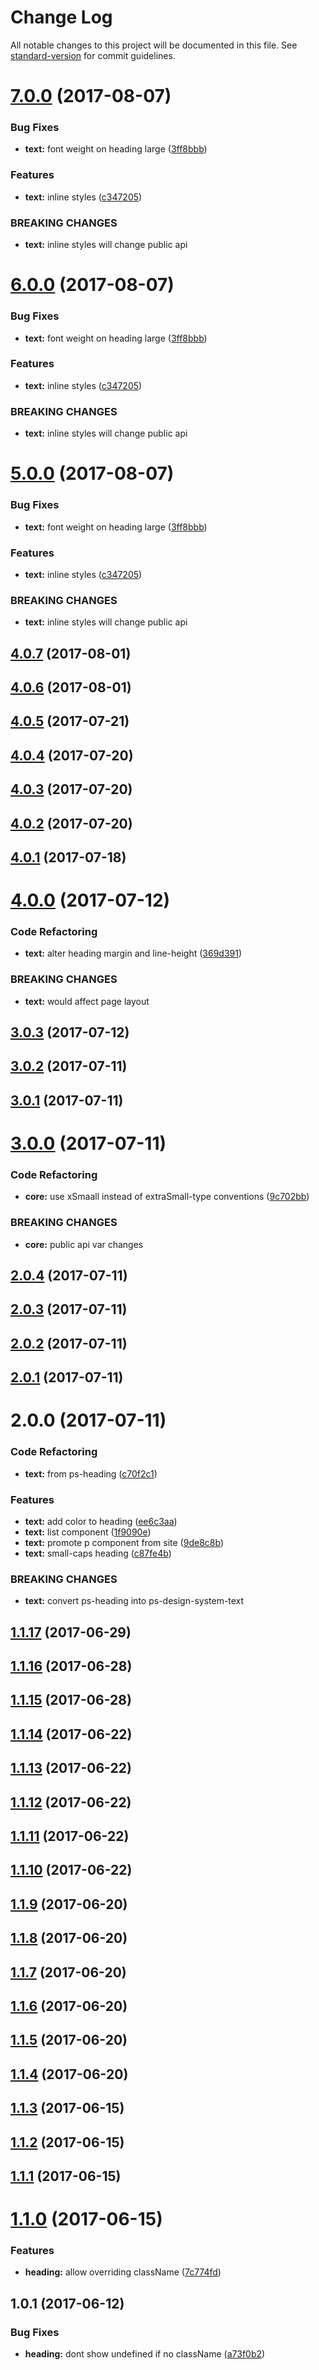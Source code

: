 # Change Log

All notable changes to this project will be documented in this file.
See [standard-version](https://github.com/conventional-changelog/standard-version) for commit guidelines.

<a name="7.0.0"></a>
# [7.0.0](https://github.com/pluralsight/design-system/compare/@pluralsight/ps-design-system-text@4.0.7...@pluralsight/ps-design-system-text@7.0.0) (2017-08-07)


### Bug Fixes

* **text:** font weight on heading large ([3ff8bbb](https://github.com/pluralsight/design-system/commit/3ff8bbb))


### Features

* **text:** inline styles ([c347205](https://github.com/pluralsight/design-system/commit/c347205))


### BREAKING CHANGES

* **text:** inline styles will change public api




<a name="6.0.0"></a>
# [6.0.0](https://github.com/pluralsight/design-system/compare/@pluralsight/ps-design-system-text@4.0.7...@pluralsight/ps-design-system-text@6.0.0) (2017-08-07)


### Bug Fixes

* **text:** font weight on heading large ([3ff8bbb](https://github.com/pluralsight/design-system/commit/3ff8bbb))


### Features

* **text:** inline styles ([c347205](https://github.com/pluralsight/design-system/commit/c347205))


### BREAKING CHANGES

* **text:** inline styles will change public api




<a name="5.0.0"></a>
# [5.0.0](https://github.com/pluralsight/design-system/compare/@pluralsight/ps-design-system-text@4.0.7...@pluralsight/ps-design-system-text@5.0.0) (2017-08-07)


### Bug Fixes

* **text:** font weight on heading large ([3ff8bbb](https://github.com/pluralsight/design-system/commit/3ff8bbb))


### Features

* **text:** inline styles ([c347205](https://github.com/pluralsight/design-system/commit/c347205))


### BREAKING CHANGES

* **text:** inline styles will change public api




<a name="4.0.7"></a>
## [4.0.7](https://github.com/pluralsight/design-system/compare/@pluralsight/ps-design-system-text@4.0.6...@pluralsight/ps-design-system-text@4.0.7) (2017-08-01)




<a name="4.0.6"></a>
## [4.0.6](https://github.com/pluralsight/design-system/compare/@pluralsight/ps-design-system-text@4.0.5...@pluralsight/ps-design-system-text@4.0.6) (2017-08-01)




<a name="4.0.5"></a>
## [4.0.5](https://github.com/pluralsight/design-system/compare/@pluralsight/ps-design-system-text@4.0.4...@pluralsight/ps-design-system-text@4.0.5) (2017-07-21)




<a name="4.0.4"></a>
## [4.0.4](https://github.com/pluralsight/design-system/compare/@pluralsight/ps-design-system-text@4.0.3...@pluralsight/ps-design-system-text@4.0.4) (2017-07-20)




<a name="4.0.3"></a>
## [4.0.3](https://github.com/pluralsight/design-system/compare/@pluralsight/ps-design-system-text@4.0.2...@pluralsight/ps-design-system-text@4.0.3) (2017-07-20)




<a name="4.0.2"></a>
## [4.0.2](https://github.com/pluralsight/design-system/compare/@pluralsight/ps-design-system-text@4.0.1...@pluralsight/ps-design-system-text@4.0.2) (2017-07-20)




<a name="4.0.1"></a>
## [4.0.1](https://github.com/pluralsight/design-system/compare/@pluralsight/ps-design-system-text@4.0.0...@pluralsight/ps-design-system-text@4.0.1) (2017-07-18)




<a name="4.0.0"></a>
# [4.0.0](https://github.com/pluralsight/design-system/compare/@pluralsight/ps-design-system-text@3.0.3...@pluralsight/ps-design-system-text@4.0.0) (2017-07-12)


### Code Refactoring

* **text:** alter heading margin and line-height ([369d391](https://github.com/pluralsight/design-system/commit/369d391))


### BREAKING CHANGES

* **text:** would affect page layout




<a name="3.0.3"></a>
## [3.0.3](https://github.com/pluralsight/design-system/compare/@pluralsight/ps-design-system-text@3.0.2...@pluralsight/ps-design-system-text@3.0.3) (2017-07-12)




<a name="3.0.2"></a>
## [3.0.2](https://github.com/pluralsight/design-system/compare/@pluralsight/ps-design-system-text@3.0.1...@pluralsight/ps-design-system-text@3.0.2) (2017-07-11)




<a name="3.0.1"></a>
## [3.0.1](https://github.com/pluralsight/design-system/compare/@pluralsight/ps-design-system-text@3.0.0...@pluralsight/ps-design-system-text@3.0.1) (2017-07-11)




<a name="3.0.0"></a>
# [3.0.0](https://github.com/pluralsight/design-system/compare/@pluralsight/ps-design-system-text@2.0.4...@pluralsight/ps-design-system-text@3.0.0) (2017-07-11)


### Code Refactoring

* **core:** use xSmaall instead of extraSmall-type conventions ([9c702bb](https://github.com/pluralsight/design-system/commit/9c702bb))


### BREAKING CHANGES

* **core:** public api var changes




<a name="2.0.4"></a>
## [2.0.4](https://github.com/pluralsight/design-system/compare/@pluralsight/ps-design-system-text@2.0.3...@pluralsight/ps-design-system-text@2.0.4) (2017-07-11)




<a name="2.0.3"></a>
## [2.0.3](https://github.com/pluralsight/design-system/compare/@pluralsight/ps-design-system-text@2.0.2...@pluralsight/ps-design-system-text@2.0.3) (2017-07-11)




<a name="2.0.2"></a>
## [2.0.2](https://github.com/pluralsight/design-system/compare/@pluralsight/ps-design-system-text@2.0.1...@pluralsight/ps-design-system-text@2.0.2) (2017-07-11)




<a name="2.0.1"></a>
## [2.0.1](https://github.com/pluralsight/design-system/compare/@pluralsight/ps-design-system-text@2.0.0...@pluralsight/ps-design-system-text@2.0.1) (2017-07-11)




<a name="2.0.0"></a>
# 2.0.0 (2017-07-11)


### Code Refactoring

* **text:** from ps-heading ([c70f2c1](https://github.com/pluralsight/design-system/commit/c70f2c1))


### Features

* **text:** add color to heading ([ee6c3aa](https://github.com/pluralsight/design-system/commit/ee6c3aa))
* **text:** list component ([1f9090e](https://github.com/pluralsight/design-system/commit/1f9090e))
* **text:** promote p component from site ([9de8c8b](https://github.com/pluralsight/design-system/commit/9de8c8b))
* **text:** small-caps heading ([c87fe4b](https://github.com/pluralsight/design-system/commit/c87fe4b))


### BREAKING CHANGES

* **text:** convert ps-heading into ps-design-system-text




<a name="1.1.17"></a>
## [1.1.17](https://github.com/pluralsight/design-system/compare/@pluralsight/ps-heading@1.1.9...@pluralsight/ps-heading@1.1.17) (2017-06-29)




<a name="1.1.16"></a>
## [1.1.16](https://github.com/pluralsight/design-system/compare/@pluralsight/ps-heading@1.1.9...@pluralsight/ps-heading@1.1.16) (2017-06-28)




<a name="1.1.15"></a>
## [1.1.15](https://github.com/pluralsight/design-system/compare/@pluralsight/ps-heading@1.1.9...@pluralsight/ps-heading@1.1.15) (2017-06-28)




<a name="1.1.14"></a>
## [1.1.14](https://github.com/pluralsight/design-system/compare/@pluralsight/ps-heading@1.1.9...@pluralsight/ps-heading@1.1.14) (2017-06-22)




<a name="1.1.13"></a>
## [1.1.13](https://github.com/pluralsight/design-system/compare/@pluralsight/ps-heading@1.1.9...@pluralsight/ps-heading@1.1.13) (2017-06-22)




<a name="1.1.12"></a>
## [1.1.12](https://github.com/pluralsight/design-system/compare/@pluralsight/ps-heading@1.1.9...@pluralsight/ps-heading@1.1.12) (2017-06-22)




<a name="1.1.11"></a>
## [1.1.11](https://github.com/pluralsight/design-system/compare/@pluralsight/ps-heading@1.1.9...@pluralsight/ps-heading@1.1.11) (2017-06-22)




<a name="1.1.10"></a>
## [1.1.10](https://github.com/pluralsight/design-system/compare/@pluralsight/ps-heading@1.1.9...@pluralsight/ps-heading@1.1.10) (2017-06-22)




<a name="1.1.9"></a>
## [1.1.9](https://github.com/pluralsight/design-system/compare/@pluralsight/ps-heading@1.1.8...@pluralsight/ps-heading@1.1.9) (2017-06-20)




<a name="1.1.8"></a>
## [1.1.8](https://github.com/pluralsight/design-system/compare/@pluralsight/ps-heading@1.1.7...@pluralsight/ps-heading@1.1.8) (2017-06-20)




<a name="1.1.7"></a>
## [1.1.7](https://github.com/pluralsight/design-system/compare/@pluralsight/ps-heading@1.1.6...@pluralsight/ps-heading@1.1.7) (2017-06-20)




<a name="1.1.6"></a>
## [1.1.6](https://github.com/pluralsight/design-system/compare/@pluralsight/ps-heading@1.1.5...@pluralsight/ps-heading@1.1.6) (2017-06-20)




<a name="1.1.5"></a>
## [1.1.5](https://github.com/pluralsight/design-system/compare/@pluralsight/ps-heading@1.1.4...@pluralsight/ps-heading@1.1.5) (2017-06-20)




<a name="1.1.4"></a>
## [1.1.4](https://github.com/pluralsight/design-system/compare/@pluralsight/ps-heading@1.1.3...@pluralsight/ps-heading@1.1.4) (2017-06-20)




<a name="1.1.3"></a>
## [1.1.3](https://github.com/pluralsight/design-system/compare/@pluralsight/ps-heading@1.1.2...@pluralsight/ps-heading@1.1.3) (2017-06-15)




<a name="1.1.2"></a>
## [1.1.2](https://github.com/pluralsight/design-system/compare/@pluralsight/ps-heading@1.1.1...@pluralsight/ps-heading@1.1.2) (2017-06-15)




<a name="1.1.1"></a>
## [1.1.1](https://github.com/pluralsight/design-system/compare/@pluralsight/ps-heading@1.1.0...@pluralsight/ps-heading@1.1.1) (2017-06-15)




<a name="1.1.0"></a>
# [1.1.0](https://github.com/pluralsight/design-system/compare/@pluralsight/ps-heading@1.0.1...@pluralsight/ps-heading@1.1.0) (2017-06-15)


### Features

* **heading:** allow overriding className ([7c774fd](https://github.com/pluralsight/design-system/commit/7c774fd))




<a name="1.0.1"></a>
## 1.0.1 (2017-06-12)


### Bug Fixes

* **heading:** dont show undefined if no className ([a73f0b2](https://github.com/pluralsight/design-system/commit/a73f0b2))
